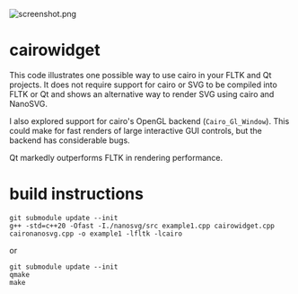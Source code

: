 ![screenshot.png](screenshot.png?raw=true)
# cairowidget
This code illustrates one possible way to use cairo in your FLTK and Qt projects. It does not require support for cairo or SVG to be compiled into FLTK or Qt and shows an alternative way to render SVG using cairo and NanoSVG.

I also explored support for cairo's OpenGL backend (`Cairo_Gl_Window`). This could make for fast renders of large interactive GUI controls, but the backend has considerable bugs.

Qt markedly outperforms FLTK in rendering performance.

# build instructions

    git submodule update --init
    g++ -std=c++20 -Ofast -I./nanosvg/src example1.cpp cairowidget.cpp caironanosvg.cpp -o example1 -lfltk -lcairo

or

    git submodule update --init
    qmake
    make
